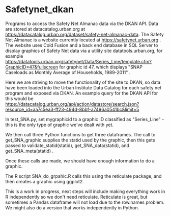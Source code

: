 # Safetynet_dkan
Programs to access the Safety Net Almanac data via the DKAN API. Data are stored at datacatalog.urban.org at https://datacatalog.urban.org/dataset/safety-net-almanac-data. The Safety Net Almanac is a website currently located
at https://safetynet.urban.org . The website uses Cold Fusion and a back end database in SQL Server to display graphics of 
Safety Net data via a utility site datatools.urban.org, for example 
https://datatools.urban.org/safetynet/Data/Series_Line/template.cfm?GraphicID=47&fullscreen for graphic id 47, which displays "SNAP Caseloads as Monthly Average of Households, 1989-2011" .

Here we are striving to move the functionality of the site to DKAN, so data have been loaded into the Urban Institute Data Catalog for each safety net program and exposed via DKAN. An example query for the DKAN API for this would be 
https://datacatalog.urban.org/api/action/datastore/search.json?resource_id=aa7c5ea3-ff23-494d-8bbf-a7496a0541bc&limit=5

In test_SNA.py, set mygraphicid to a graphic ID classified as "Series_Line" - this is the only type of graphic we've dealt with yet.

We then call three Python functions to get three dataframes. The call to get_SNA_graphic supplies the statid used by the graphic,
then this gets passed to validate_statid(statid), get_SNA_data(statid), and get_SNA_meta(statid) .

Once these calls are made, we should have enough information to do a graphic. 

The R script SNA_do_grpahic.R calls this using the reticulate package, and then creates a graphic using ggplot2.
 
This is a work in progress, next steps will include making everything work in R independently so we don't need reticulate. 
Reticulate is great, but sometimes a Pandas dataframe will not load due to the row.names problem. We might also do a version
that works independently in Python.


